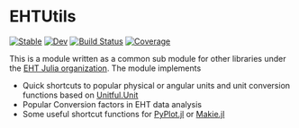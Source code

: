 # EHTUtils

[![Stable](https://img.shields.io/badge/docs-stable-blue.svg)](https://kazuakiyama.github.io/EHTUtils.jl/stable/)
[![Dev](https://img.shields.io/badge/docs-dev-blue.svg)](https://kazuakiyama.github.io/EHTUtils.jl/dev/)
[![Build Status](https://github.com/kazuakiyama/EHTUtils.jl/actions/workflows/CI.yml/badge.svg?branch=main)](https://github.com/kazuakiyama/EHTUtils.jl/actions/workflows/CI.yml?query=branch%3Amain)
[![Coverage](https://codecov.io/gh/kazuakiyama/EHTUtils.jl/branch/main/graph/badge.svg)](https://codecov.io/gh/kazuakiyama/EHTUtils.jl)

This is a module written as a common sub module for other libraries under the [EHT Julia organization](https://github.com/EHTJulia). The module implements 
- Quick shortcuts to popular physical or angular units and unit conversion functions based on [Unitful.Unit](https://github.com/PainterQubits/Unitful.jl)
- Popular Conversion factors in EHT data analysis
- Some useful shortcut functions for [PyPlot.jl](https://github.com/JuliaPy/PyPlot.jl) or [Makie.jl](https://makie.juliaplots.org/stable/documentation/backends/glmakie/)